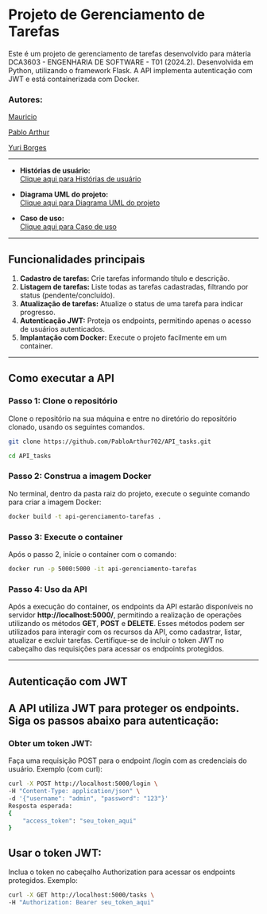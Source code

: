 # **Projeto de Gerenciamento de Tarefas**

Este é um projeto de gerenciamento de tarefas desenvolvido para máteria DCA3603 - ENGENHARIA DE SOFTWARE - T01 (2024.2). Desenvolvida em Python, utilizando o framework Flask. A API implementa autenticação com JWT e está containerizada com Docker.

### **Autores:**

[Mauricio](https://github.com/MauricioMatheus)

[Pablo Arthur](https://github.com/PabloArthur702)

[Yuri Borges](https://github.com/YuriFBorges)

---

- **Histórias de usuário:**  
  [Clique aqui para Histórias de usuário](https://drive.google.com/drive/folders/141v8i4cvNGrrzBccZesZNT_eU48w4BHv?usp=sharing)  

- **Diagrama UML do projeto:**  
  [Clique aqui para Diagrama UML do projeto](https://drive.google.com/drive/folders/1sM3cB320fvlwXP4lYR8_cxHk7plEDnPT?usp=sharing)  

- **Caso de uso:**  
  [Clique aqui para Caso de uso](https://drive.google.com/drive/folders/1zfTk6-IrFdoyXAVV9pJAegro8bxOK0Jq?usp=sharing)  

---

## **Funcionalidades principais**
1. **Cadastro de tarefas:** Crie tarefas informando título e descrição.  
2. **Listagem de tarefas:** Liste todas as tarefas cadastradas, filtrando por status (pendente/concluído).  
3. **Atualização de tarefas:** Atualize o status de uma tarefa para indicar progresso.  
4. **Autenticação JWT:** Proteja os endpoints, permitindo apenas o acesso de usuários autenticados.  
5. **Implantação com Docker:** Execute o projeto facilmente em um container.  

---

## **Como executar a API**
### **Passo 1: Clone o repositório**
Clone o repositório na sua máquina e entre no diretório do repositório clonado, usando os seguintes comandos.
```bash
git clone https://github.com/PabloArthur702/API_tasks.git
```

```bash
cd API_tasks
```

### **Passo 2: Construa a imagem Docker**
No terminal, dentro da pasta raiz do projeto, execute o seguinte comando para criar a imagem Docker:
```bash
docker build -t api-gerenciamento-tarefas .
```

### **Passo 3: Execute o container**
Após o passo 2, inicie o container com o comando:
```bash
docker run -p 5000:5000 -it api-gerenciamento-tarefas
```

### **Passo 4: Uso da API**

Após a execução do container, os endpoints da API estarão disponíveis no servidor **http://localhost:5000/**, permitindo a realização de operações utilizando os métodos **GET**, **POST** e **DELETE**. Esses métodos podem ser utilizados para interagir com os recursos da API, como cadastrar, listar, atualizar e excluir tarefas. Certifique-se de incluir o token JWT no cabeçalho das requisições para acessar os endpoints protegidos.

---

## **Autenticação com JWT**
A API utiliza JWT para proteger os endpoints. Siga os passos abaixo para autenticação:
---
### **Obter um token JWT:**
Faça uma requisição POST para o endpoint /login com as credenciais do usuário.
Exemplo (com curl):

```bash
curl -X POST http://localhost:5000/login \
-H "Content-Type: application/json" \
-d '{"username": "admin", "password": "123"}'
Resposta esperada:
{
    "access_token": "seu_token_aqui"
}
```

## **Usar o token JWT:**
Inclua o token no cabeçalho Authorization para acessar os endpoints protegidos.
Exemplo:
```bash	
curl -X GET http://localhost:5000/tasks \
-H "Authorization: Bearer seu_token_aqui"
```
